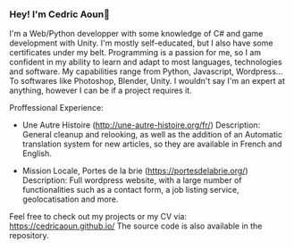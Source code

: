 ### Hey! I'm Cedric Aoun👋

<!--
**CedricAOUN/CedricAOUN** is a ✨ _special_ ✨ repository because its `README.md` (this file) appears on your GitHub profile.

Here are some ideas to get you started:


- 🌱 I’m currently learning ...
- 👯 I’m looking to collaborate on ...
- 🤔 I’m looking for help with ...
- 💬 Ask me about ...
- 📫 How to reach me: ...
- 😄 Pronouns: ...
- ⚡ Fun fact: ...
-->

I'm a Web/Python developper with some knowledge of C# and game development with Unity. I'm mostly self-educated, but I also have some certificates under my belt. Programming is a passion for me, so I am confident in my ability to learn and adapt to most languages, technologies and software. My capabilities range from Python, Javascript, Wordpress... To softwares like Photoshop, Blender, Unity. I wouldn't say I'm an expert at anything, however I can be if a project requires it. 

Proffessional Experience:

- Une Autre Histoire (http://une-autre-histoire.org/fr/)
Description: General cleanup and relooking, as well as the addition of an Automatic translation system for new articles, so they are available in French and English. 

- Mission Locale, Portes de la brie (https://portesdelabrie.org/)
Description: Full wordpress website, with a large number of functionalities such as a contact form, a job listing service, geolocatisation and more.


Feel free to check out my projects or my CV via: https://cedricaoun.github.io/
The source code is also available in the repository. 


